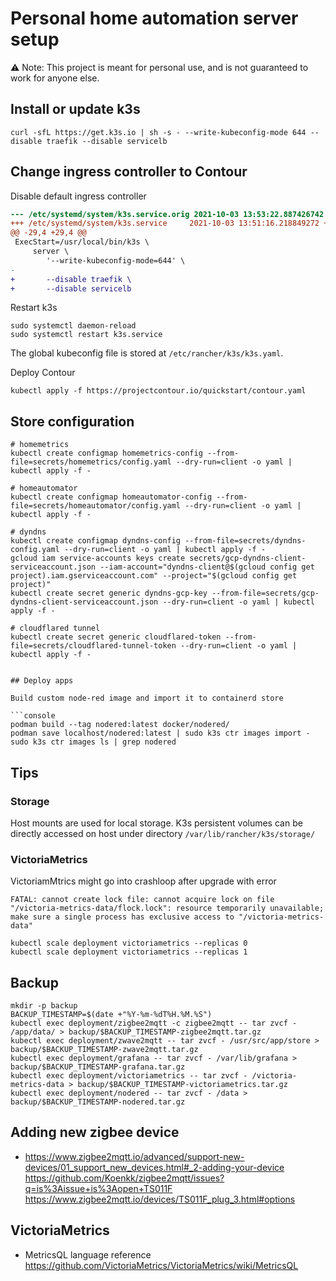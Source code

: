 # Personal home automation server setup

⚠️ Note: This project is meant for personal use, and is not guaranteed to work for anyone else.

## Install or update k3s

```console
curl -sfL https://get.k3s.io | sh -s - --write-kubeconfig-mode 644 --disable traefik --disable servicelb
```

## Change ingress controller to Contour

Disable default ingress controller

```diff
--- /etc/systemd/system/k3s.service.orig 2021-10-03 13:53:22.887426742 +0000
+++ /etc/systemd/system/k3s.service     2021-10-03 13:51:16.218849272 +0000
@@ -29,4 +29,4 @@
 ExecStart=/usr/local/bin/k3s \
     server \
        '--write-kubeconfig-mode=644' \
-
+       --disable traefik \
+       --disable servicelb
```

Restart k3s

```console
sudo systemctl daemon-reload
sudo systemctl restart k3s.service
```

The global kubeconfig file is stored at `/etc/rancher/k3s/k3s.yaml`.

Deploy Contour

```console
kubectl apply -f https://projectcontour.io/quickstart/contour.yaml
```

## Store configuration

```console
# homemetrics
kubectl create configmap homemetrics-config --from-file=secrets/homemetrics/config.yaml --dry-run=client -o yaml | kubectl apply -f -

# homeautomator
kubectl create configmap homeautomator-config --from-file=secrets/homeautomator/config.yaml --dry-run=client -o yaml | kubectl apply -f -

# dyndns
kubectl create configmap dyndns-config --from-file=secrets/dyndns-config.yaml --dry-run=client -o yaml | kubectl apply -f -
gcloud iam service-accounts keys create secrets/gcp-dyndns-client-serviceaccount.json --iam-account="dyndns-client@$(gcloud config get project).iam.gserviceaccount.com" --project="$(gcloud config get project)"
kubectl create secret generic dyndns-gcp-key --from-file=secrets/gcp-dyndns-client-serviceaccount.json --dry-run=client -o yaml | kubectl apply -f -

# cloudflared tunnel
kubectl create secret generic cloudflared-token --from-file=secrets/cloudflared-tunnel-token --dry-run=client -o yaml | kubectl apply -f -
```

````

## Deploy apps

Build custom node-red image and import it to containerd store

```console
podman build --tag nodered:latest docker/nodered/
podman save localhost/nodered:latest | sudo k3s ctr images import -
sudo k3s ctr images ls | grep nodered
````

## Tips

### Storage

Host mounts are used for local storage.
K3s persistent volumes can be directly accessed on host under directory `/var/lib/rancher/k3s/storage/`

### VictoriaMetrics

VictoriamMtrics might go into crashloop after upgrade with error

```
FATAL: cannot create lock file: cannot acquire lock on file "/victoria-metrics-data/flock.lock": resource temporarily unavailable; make sure a single process has exclusive access to "/victoria-metrics-data"
```

```console
kubectl scale deployment victoriametrics --replicas 0
kubectl scale deployment victoriametrics --replicas 1
```

## Backup

```console
mkdir -p backup
BACKUP_TIMESTAMP=$(date +"%Y-%m-%dT%H.%M.%S")
kubectl exec deployment/zigbee2mqtt -c zigbee2mqtt -- tar zvcf - /app/data/ > backup/$BACKUP_TIMESTAMP-zigbee2mqtt.tar.gz
kubectl exec deployment/zwave2mqtt -- tar zvcf - /usr/src/app/store > backup/$BACKUP_TIMESTAMP-zwave2mqtt.tar.gz
kubectl exec deployment/grafana -- tar zvcf - /var/lib/grafana > backup/$BACKUP_TIMESTAMP-grafana.tar.gz
kubectl exec deployment/victoriametrics -- tar zvcf - /victoria-metrics-data > backup/$BACKUP_TIMESTAMP-victoriametrics.tar.gz
kubectl exec deployment/nodered -- tar zvcf - /data > backup/$BACKUP_TIMESTAMP-nodered.tar.gz
```

## Adding new zigbee device

- https://www.zigbee2mqtt.io/advanced/support-new-devices/01_support_new_devices.html#_2-adding-your-device
  https://github.com/Koenkk/zigbee2mqtt/issues?q=is%3Aissue+is%3Aopen+TS011F
  https://www.zigbee2mqtt.io/devices/TS011F_plug_3.html#options

## VictoriaMetrics

- MetricsQL language reference https://github.com/VictoriaMetrics/VictoriaMetrics/wiki/MetricsQL
